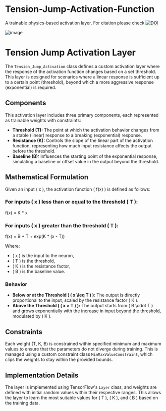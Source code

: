 # Tension-Jump-Activation-Function
A trainable physics-based activation layer. For citation please check [![DOI](https://zenodo.org/badge/816137721.svg)](https://zenodo.org/doi/10.5281/zenodo.11949670)

![image](https://github.com/SoroushOskouei/Tension-Jump-Activation-Function/assets/57323986/99674c1c-3c06-43bf-975d-88a9735f9156)


# Tension Jump Activation Layer

The `Tension_Jump_Activation` class defines a custom activation layer where the response of the activation function changes based on a set threshold. This layer is designed for scenarios where a linear response is sufficient up to a certain point (threshold), beyond which a more aggressive response (exponential) is required.

## Components

This activation layer includes three primary components, each represented as trainable weights with constraints:

- **Threshold (T):** The point at which the activation behavior changes from a stable (linear) response to a breaking (exponential) response.
- **Resistance (K):** Controls the slope of the linear part of the activation function, representing how much input resistance affects the output before the threshold.
- **Baseline (B):** Influences the starting point of the exponential response, simulating a baseline or offset value in the output beyond the threshold.

## Mathematical Formulation

Given an input \( x \), the activation function \( f(x) \) is defined as follows:

### For inputs \( x \) less than or equal to the threshold \( T \):

f(x) = K * x

### For inputs \( x \) greater than the threshold \( T \):

f(x) = B * T + exp(K * (x - T))

Where:
- \( x \) is the input to the neuron,
- \( T \) is the threshold,
- \( K \) is the resistance factor,
- \( B \) is the baseline value.

### Behavior

- **Below or at the Threshold ( \( x \leq T \) ):** The output is directly proportional to the input, scaled by the resistance factor \( K \).
- **Above the Threshold ( \( x > T \) ):** The output starts from \( B \cdot T \) and grows exponentially with the increase in input beyond the threshold, modulated by \( K \).

## Constraints

Each weight (T, K, B) is constrained within specified minimum and maximum values to ensure that the parameters do not diverge during training. This is managed using a custom constraint class `MinMaxValueConstraint`, which clips the weights to stay within the provided bounds.

## Implementation Details

The layer is implemented using TensorFlow's `Layer` class, and weights are defined with initial random values within their respective ranges. This allows the layer to learn the most suitable values for \( T \), \( K \), and \( B \) based on the training data.

